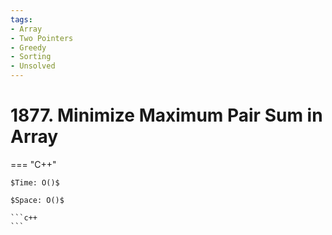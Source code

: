 ```yaml
---
tags:
- Array
- Two Pointers
- Greedy
- Sorting
- Unsolved
---
```



# 1877. Minimize Maximum Pair Sum in Array

=== "C++"

    $Time: O()$

    $Space: O()$

    ```c++
    ```